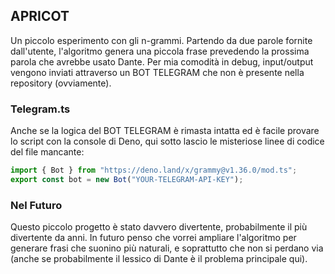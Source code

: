 ## APRICOT
Un piccolo esperimento con gli n-grammi. Partendo da due parole fornite dall'utente, l'algoritmo genera una piccola frase prevedendo la prossima parola che avrebbe usato Dante. Per mia comodità in debug, input/output vengono inviati attraverso un BOT TELEGRAM che non è presente nella repository (ovviamente).

### Telegram.ts
Anche se la logica del BOT TELEGRAM è rimasta intatta ed è facile provare lo script con la console di Deno, qui sotto lascio le misteriose linee di codice del file mancante:
```ts
import { Bot } from "https://deno.land/x/grammy@v1.36.0/mod.ts";
export const bot = new Bot("YOUR-TELEGRAM-API-KEY");
```
### Nel Futuro
Questo piccolo progetto è stato davvero divertente, probabilmente il più divertente da anni. In futuro penso che vorrei ampliare l'algoritmo per generare frasi che suonino più naturali, e soprattutto che non si perdano via (anche se probabilmente il lessico di Dante è il problema principale qui).
